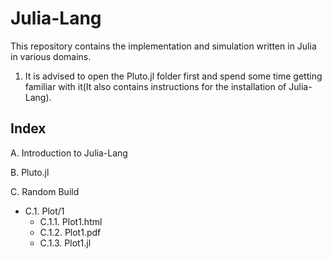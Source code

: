 # Julia-Lang

This repository contains the implementation and simulation written in Julia in various domains.

1. It is advised to open the Pluto.jl folder first and spend some time getting familiar with it(It also contains instructions for the installation of Julia-Lang).


## Index

A. Introduction to Julia-Lang

B. Pluto.jl

C. Random Build
   - C.1. Plot/1
     - C.1.1. Plot1.html
     - C.1.2. Plot1.pdf
     - C.1.3. Plot1.jl
